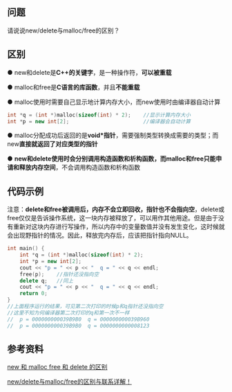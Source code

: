 ## 问题

请说说new/delete与malloc/free的区别？

## 区别

● new和delete是**C++的关键字**，是一种操作符，**可以被重载**

● malloc和free是**C语言的库函数**，并且**不能重载**

● malloc使用时需要自己显示地计算内存大小，而new使用时由编译器自动计算

```C++
int *q = (int *)malloc(sizeof(int) * 2);	//显示计算内存大小
int *p = new int[2];						//编译器会自动计算
```

● malloc分配成功后返回的是**void*指针**，需要强制类型转换成需要的类型；而new**直接就返回了对应类型的指针**

● **new和delete使用时会分别调用构造函数和析构函数，而malloc和free只能申请和释放内存空间**，不会调用构造函数和析构函数



## 代码示例

注意：**delete和free被调用后，内存不会立即回收，指针也不会指向空**，delete或free仅仅是告诉操作系统，这一块内存被释放了，可以用作其他用途。但是由于没有重新对这块内存进行写操作，所以内存中的变量数值并没有发生变化，这时候就会出现野指针的情况。因此，释放完内存后，应该把指针指向NULL。
```C++
int main() {
	int *q = (int *)malloc(sizeof(int) * 2);
	int *p = new int[2];
	cout << "p = " << p << "  q = " << q << endl;
	free(p);	//指针还没指向空
	delete q;	//同上
	cout << "p = " << p << "  q = " << q << endl;
	return 0;
}
//上面程序运行的结果，可见第二次打印的时候p和q指针还没指向空
//这里不知为何编译器第二次打印的q和第一次不一样
//	p = 000000000039B9B0  q = 000000000039B960
//	p = 000000000039B9B0  q = 0000000000008123
```



## 参考资料

[new 和 malloc free 和 delete 的区别](https://blog.csdn.net/ii0789789789/article/details/86851445)

[new/delete与malloc/free的区别与联系详解！](new/delete与malloc/free的区别与联系详解！)